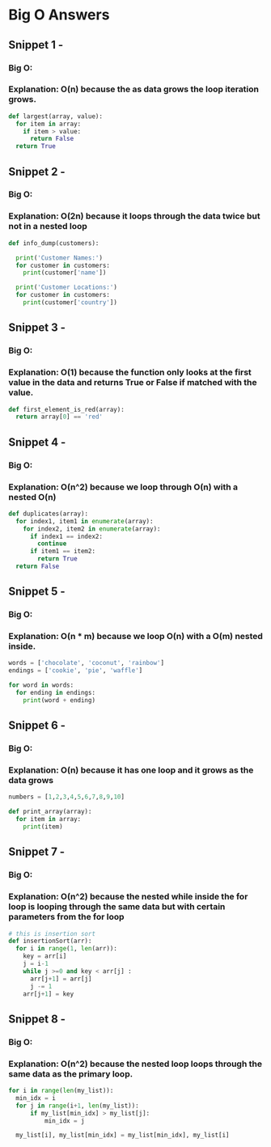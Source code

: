 # Big O Answers

## Snippet 1 -

### Big O:

### Explanation: O(n) because the as data grows the loop iteration grows.

```python
def largest(array, value):
  for item in array:
    if item > value:
      return False
  return True
```

## Snippet 2 -

### Big O:

### Explanation: O(2n) because it loops through the data twice but not in a nested loop

```python
def info_dump(customers):

  print('Customer Names:')
  for customer in customers:
    print(customer['name'])

  print('Customer Locations:')
  for customer in customers:
    print(customer['country'])

```

## Snippet 3 -

### Big O:

### Explanation: O(1) because the function only looks at the first value in the data and returns True or False if matched with the value.

```python
def first_element_is_red(array):
  return array[0] == 'red'
```

## Snippet 4 -

### Big O:

### Explanation: O(n^2) because we loop through O(n) with a nested O(n)

```python
def duplicates(array):
  for index1, item1 in enumerate(array):
    for index2, item2 in enumerate(array):
      if index1 == index2:
        continue
      if item1 == item2:
        return True
  return False
```

## Snippet 5 -

### Big O:

### Explanation: O(n \* m) because we loop O(n) with a O(m) nested inside.

```python
words = ['chocolate', 'coconut', 'rainbow']
endings = ['cookie', 'pie', 'waffle']

for word in words:
  for ending in endings:
    print(word + ending)

```

## Snippet 6 -

### Big O:

### Explanation: O(n) because it has one loop and it grows as the data grows

```python
numbers = [1,2,3,4,5,6,7,8,9,10]

def print_array(array):
  for item in array:
    print(item)

```

## Snippet 7 -

### Big O:

### Explanation: O(n^2) because the nested while inside the for loop is looping through the same data but with certain parameters from the for loop

```python
# this is insertion sort
def insertionSort(arr):
  for i in range(1, len(arr)):
    key = arr[i]
    j = i-1
    while j >=0 and key < arr[j] :
      arr[j+1] = arr[j]
      j -= 1
    arr[j+1] = key
```

## Snippet 8 -

### Big O:

### Explanation: O(n^2) because the nested loop loops through the same data as the primary loop.

```python
for i in range(len(my_list)):
  min_idx = i
  for j in range(i+1, len(my_list)):
      if my_list[min_idx] > my_list[j]:
          min_idx = j

  my_list[i], my_list[min_idx] = my_list[min_idx], my_list[i]
```
